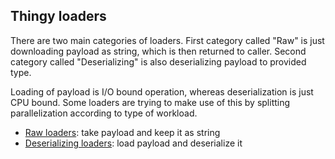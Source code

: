 ## Thingy loaders

There are two main categories of loaders. First category called "Raw" is just downloading payload
as string, which is then returned to caller. Second category called "Deserializing" is also
deserializing payload to provided type.

Loading of payload is I/O bound operation, whereas deserialization is just CPU bound. Some loaders
are trying to make use of this by splitting parallelization according to type of workload.

- [Raw loaders](raw_loaders.md): take payload and keep it as string
- [Deserializing loaders](deserializing_loaders.md): load payload and deserialize it

